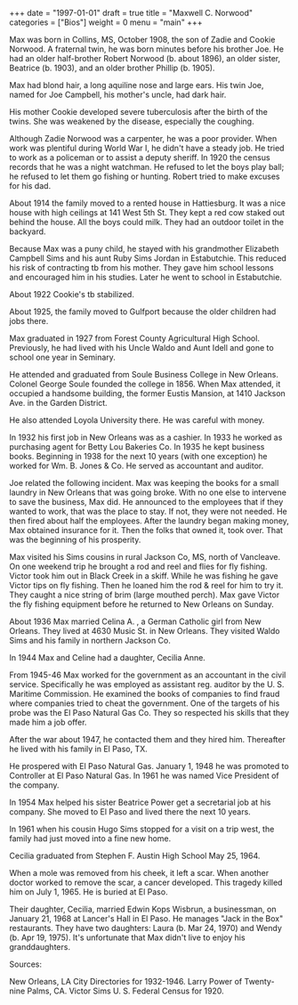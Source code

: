 +++
date = "1997-01-01"
draft = true
title = "Maxwell C. Norwood"
categories = ["Bios"]
weight = 0
menu =  "main"
+++

Max was born in Collins, MS, October 1908, the son of Zadie and Cookie Norwood.  A fraternal twin, he was born minutes before his brother Joe.  He had an older half-brother Robert Norwood (b. about 1896), an older sister, Beatrice (b. 1903), and an older brother Phillip (b. 1905).

Max had blond hair, a long aquiline nose and large ears.  His twin Joe, named for Joe Campbell, his mother's uncle, had dark hair.

His mother Cookie developed severe tuberculosis after the birth of the twins.  She was weakened by the disease, especially the coughing. 

Although Zadie Norwood was a carpenter, he was a poor provider.  When work was plentiful during World War I, he didn't have a steady job.  He tried to work as a policeman or to assist a deputy sheriff.  In 1920 the census records that he was a night watchman.  He refused to let the boys play ball; he refused to let them go fishing or hunting.  Robert tried to make excuses for his dad.

About 1914 the family moved to a rented house in Hattiesburg.  It was a nice house with high ceilings at 141 West 5th St.  They kept a red cow staked out behind the house.  All the boys could milk.  They had an outdoor toilet in the backyard.

Because Max was a puny child, he stayed with his grandmother Elizabeth Campbell Sims and his aunt Ruby Sims Jordan in Estabutchie.  This reduced his risk of contracting tb from his mother.  They gave him school lessons and encouraged him in his studies.  Later he went to school in Estabutchie.

About 1922 Cookie's tb stabilized.

About 1925, the family moved to Gulfport because the older children had jobs there.

Max graduated in 1927 from Forest County Agricultural High School.  Previously, he had lived with his Uncle Waldo and Aunt Idell and gone to school one year in Seminary.

He attended and graduated from Soule Business College in New Orleans.  Colonel George Soule founded the college in 1856.  When Max attended, it occupied a handsome building, the former Eustis Mansion, at 1410 Jackson Ave. in the Garden District.

He also attended Loyola University there.  He was careful with money.

In 1932 his first job in New Orleans was as a cashier.  In 1933 he worked as purchasing agent for Betty Lou Bakeries Co.  In 1935 he kept business books.  Beginning in 1938 for the next 10 years (with one exception) he worked for Wm. B. Jones & Co.  He served as accountant and auditor.

Joe related the following incident.  Max was keeping the books for a small laundry in New Orleans that was going broke.  With no one else to intervene to save the business, Max did.  He announced to the employees that if they wanted to work, that was the place to stay.  If not, they were not needed.  He then fired about half the employees.  After the laundry began making money, Max obtained insurance for it.  Then the folks that owned it, took over.  That was the beginning of his prosperity.

Max visited his Sims cousins in rural Jackson Co, MS, north of Vancleave.  On one weekend trip he brought a rod and reel and flies for fly fishing.  Victor took him out in Black Creek in a skiff.  While he was fishing he gave Victor tips on fly fishing.  Then he loaned him the rod & reel for him to try it.  They caught a nice string of brim (large mouthed perch).  Max gave Victor the fly fishing equipment before he returned to New Orleans on Sunday.

About 1936 Max married Celina A.      , a German Catholic girl from New Orleans.  They lived at 4630 Music St. in New Orleans.  They visited Waldo Sims and his family in northern Jackson Co.

In 1944 Max and Celine had a daughter, Cecilia Anne.

From 1945-46 Max worked for the government as an accountant in the civil service.  Specifically he was employed as assistant reg. auditor by the U. S. Maritime Commission.  He examined the books of companies to find fraud where companies tried to cheat the government.  One of the targets of his probe was the El Paso Natural Gas Co.  They so respected his skills that they made him a job offer.

After the war about 1947, he contacted them and they hired him.  Thereafter he lived with his family in El Paso, TX.

He prospered with El Paso Natural Gas.  January 1, 1948 he was promoted to Controller at El Paso Natural Gas.  In 1961 he was named Vice President of the company.

In 1954 Max helped his sister Beatrice Power get a secretarial job at his company.  She moved to El Paso and lived there the next 10 years.

In 1961 when his cousin Hugo Sims stopped for a visit on a trip west, the family had just moved into a fine new home.

Cecilia graduated from Stephen F. Austin High School May 25, 1964.

When a mole was removed from his cheek, it left a scar.  When another doctor worked to remove the scar, a cancer developed.  This tragedy killed him on July 1, 1965.  He is buried at El Paso.

Their daughter, Cecilia, married Edwin Kops Wisbrun, a businessman, on January 21, 1968 at Lancer's Hall in El Paso.   He manages "Jack in the Box" restaurants.  They have two daughters: Laura (b. Mar 24, 1970) and Wendy (b. Apr 19, 1975).  It's unfortunate that Max didn't live to enjoy his granddaughters.

Sources:

New Orleans, LA City Directories for 1932-1946.
Larry Power of Twenty-nine Palms, CA.
Victor Sims
U. S. Federal Census for 1920.
